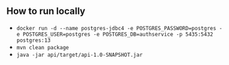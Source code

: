 ## How to run locally
- `docker run -d --name postgres-jdbc4 -e POSTGRES_PASSWORD=postgres -e POSTGRES_USER=postgres -e POSTGRES_DB=authservice -p 5435:5432 postgres:13`
- `mvn clean package`
- `java -jar api/target/api-1.0-SNAPSHOT.jar`
